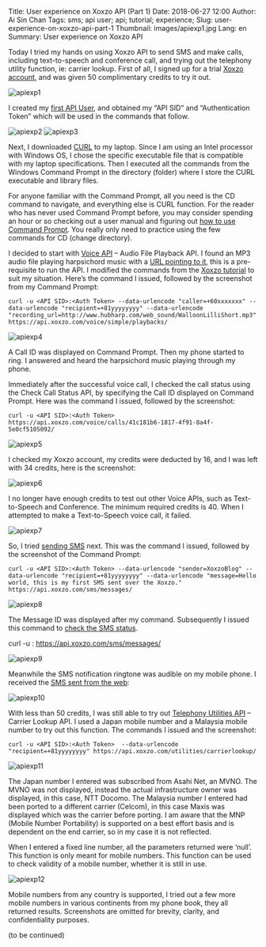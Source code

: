 Title: User experience on Xoxzo API (Part 1)
Date: 2018-06-27 12:00
Author: Ai Sin Chan
Tags: sms; api user; api; tutorial; experience;
Slug: user-experience-on-xoxzo-api-part-1
Thumbnail: images/apiexp1.jpg
Lang: en
Summary: User experience on Xoxzo API

Today I tried my hands on using Xoxzo API to send SMS and make calls, including text-to-speech and conference call, and trying out the telephony utility function, ie: carrier lookup. 
First of all, I signed up for a trial [Xoxzo account](https://www.xoxzo.com/en/accounts/signup/), and was given 50 complimentary credits to try it out. 

![apiexp1](/images/apiexp1.jpg)
 
I created my [first API User](https://blog.xoxzo.com/2017/10/13/create-your-first-apiuser/), and obtained my “API SID” and “Authentication Token” which will be used in the commands that follow. 

![apiexp2](/images/apiexp2.jpg)
![apiexp3](/images/apiexp3.jpg)
  
Next, I downloaded [CURL](https://curl.haxx.se/dlwiz/?type=*) to my laptop. Since I am using an Intel processor with Windows OS, I chose the specific executable file that is compatible with my laptop specifications. Then I executed all the commands from the Windows Command Prompt in the directory (folder) where I store the CURL executable and library files. 

For anyone familiar with the Command Prompt, all you need is the CD command to navigate, and everything else is CURL function. For the reader who has never used Command Prompt before, you may consider spending an hour or so checking out a user manual and figuring out [how to use Command Prompt](https://www.lifewire.com/command-prompt-2625840). You really only need to practice using the few commands for CD (change directory).

I decided to start with [Voice API](https://www.xoxzo.com/en/about/voice-api/) – Audio File Playback API. I found an MP3 audio file playing harpsichord music with a [URL pointing to it](http://www.hubharp.com/web_sound/WalloonLilliShort.mp3), this is a pre-requisite to run the API. I modified the commands from the [Xoxzo tutorial](https://blog.xoxzo.com/2017/11/28/making-a-simple-playback-call/) to suit my situation. Here’s the command I issued, followed by the screenshot from my Command Prompt: 

```
curl -u <API SID>:<Auth Token> --data-urlencode "caller=+60xxxxxxx" --data-urlencode "recipient=+81yyyyyyyy" --data-urlencode "recording_url=http://www.hubharp.com/web_sound/WalloonLilliShort.mp3" https://api.xoxzo.com/voice/simple/playbacks/
```

![apiexp4](/images/apiexp4.jpg) 

A Call ID was displayed on Command Prompt. Then my phone started to ring. I answered and heard the harpsichord music playing through my phone. 

Immediately after the successful voice call, I checked the call status using the Check Call Status API, by specifying the Call ID displayed on Command Prompt. Here was the command I issued, followed by the screenshot:

```
curl -u <API SID>:<Auth Token> https://api.xoxzo.com/voice/calls/41c181b6-1817-4f91-8a4f-5e0cf5105092/
```

![apiexp5](/images/apiexp5.jpg)

I checked my Xoxzo account, my credits were deducted by 16, and I was left with 34 credits, here is the screenshot:

![apiexp6](/images/apiexp6.jpg)
 
I no longer have enough credits to test out other Voice APIs, such as Text-to-Speech and Conference. The minimum required credits is 40. When I attempted to make a Text-to-Speech voice call, it failed.

![apiexp7](/images/apiexp7.jpg)
 
So, I tried [sending SMS](https://blog.xoxzo.com/2017/10/31/sending-your-first-sms/) next. This was the command I issued, followed by the screenshot of the Command Prompt: 

```
curl -u <API SID>:<Auth Token> --data-urlencode "sender=XoxzoBlog" --data-urlencode "recipient=+81yyyyyyyy" --data-urlencode "message=Hello world, this is my first SMS sent over the Xoxzo." https://api.xoxzo.com/sms/messages/
```

![apiexp8](/images/apiexp8.jpg)
 
The Message ID was displayed after my command. Subsequently I issued this command to [check the SMS status](https://blog.xoxzo.com/2017/11/15/checking-your-sms-status/). 

curl -u <API SID>:<Auth Token> https://api.xoxzo.com/sms/messages/

![apiexp9](/images/apiexp9.jpg)
 
Meanwhile the SMS notification ringtone was audible on my mobile phone. I received the [SMS sent from the web](https://www.xoxzo.com/en/about/sms-api/):

![apiexp10](/images/apiexp10.jpg)
 
With less than 50 credits, I was still able to try out [Telephony Utilities API](https://www.xoxzo.com/en/about/utilities-api/) – Carrier Lookup API. I used a Japan mobile number and a Malaysia mobile number to try out this function. The commands I issued and the screenshot:

```
curl -u <API SID>:<Auth Token>  --data-urlencode "recipient=+81yyyyyyyy" https://api.xoxzo.com/utilities/carrierlookup/
```

![apiexp11](/images/apiexp11.jpg)
 
The Japan number I entered was subscribed from Asahi Net, an MVNO. The MVNO was not displayed, instead the actual infrastructure owner was displayed, in this case, NTT Docomo. The Malaysia number I entered had been ported to a different carrier (Celcom), in this case Maxis was displayed which was the carrier before porting. I am aware that the MNP (Mobile Number Portability) is supported on a best effort basis and is dependent on the end carrier, so in my case it is not reflected. 

When I entered a fixed line number, all the parameters returned were ‘null’. This function is only meant for mobile numbers. This function can be used to check validity of a mobile number, whether it is still in use. 

![apiexp12](/images/apiexp12.jpg)
 
Mobile numbers from any country is supported, I tried out a few more mobile numbers in various continents from my phone book, they all returned results. Screenshots are omitted for brevity, clarity, and confidentiality purposes. 

(to be continued)
